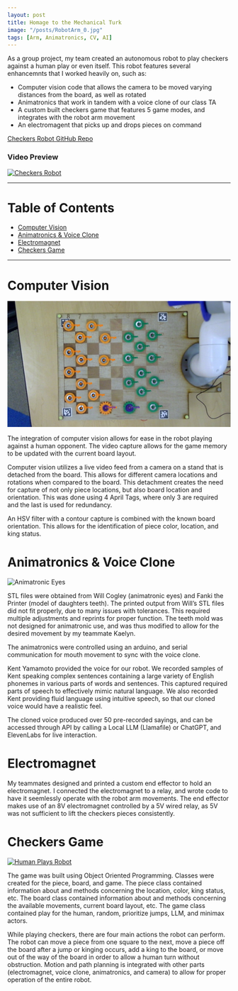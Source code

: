 ```yaml
---
layout: post
title: Homage to the Mechanical Turk
image: "/posts/RobotArm_0.jpg"
tags: [Arm, Animatronics, CV, AI]
---
```


As a group project, my team created an autonomous robot to play checkers against a human play or even itself. This robot features several enhancemnts that I worked heavily on, such as:
- Computer vision code that allows the camera to be moved varying distances from the board, as well as rotated
- Animatronics that work in tandem with a voice clone of our class TA
- A custom built checkers game that features 5 game modes, and integrates with the robot arm movement
- An electromagent that picks up and drops pieces on command

<a href="https://github.com/JaredBaileyDuke/checkers-bot" target="_blank">Checkers Robot GitHub Repo</a>

### Video Preview
[![Checkers Robot](https://img.youtube.com/vi/Y9SKYIrPti8&t/maxresdefault.jpg)](https://www.youtube.com/watch?v=Y9SKYIrPti8&t)

___

# Table of Contents

- [Computer Vision](#cv)
- [Animatronics & Voice Clone](#animatronics)
- [Electromagnet](#electromagnet)
- [Checkers Game](#checkers)
___

# Computer Vision <a name="cv"></a>
![alt text](/img/posts/CV_0.jpg "Computer Vision")

The integration of computer vision allows for ease in the robot playing against a human opponent. The video capture allows for the game memory to be updated with the current board layout.

Computer vision utilizes a live video feed from a camera on a stand that is detached from the board. This allows for different camera locations and rotations when compared to the board. This detachment creates the need for capture of not only piece locations, but also board location and orientation. This was done using 4 April Tags, where only 3 are required and the last is used for redundancy.

An HSV filter with a contour capture is combined with the known board orientation. This allows for the identification of piece color, location, and king status.

# Animatronics & Voice Clone <a name="animatronics"></a>
![Animatronic Eyes](https://github.com/JaredLBailey/JaredLBailey.github.io/blob/master/img/posts/Eyes-0.gif)

STL files were obtained from Will Cogley (animatronic eyes) and Fanki the Printer (model of daughters teeth). The printed output from Will’s STL files did not fit properly, due to many issues with tolerances. This required multiple adjustments and reprints for proper function. The teeth mold was not designed for animatronic use, and was thus modified to allow for the desired movement by my teammate Kaelyn.

The animatronics were controlled using an arduino, and serial communication for mouth movement to sync with the voice clone.

Kent Yamamoto provided the voice for our robot. We recorded samples of Kent speaking complex sentences containing a large variety of English phonemes in various parts of words and sentences. This captured required parts of speech to effectively mimic natural language. We also recorded Kent providing fluid language using intuitive speech, so that our cloned voice would have a realistic feel.

The cloned voice produced over 50 pre-recorded sayings, and can be accessed through API by calling a Local LLM (Llamafile) or ChatGPT, and ElevenLabs for live interaction.

# Electromagnet <a name="electromagnet"></a>
My teammates designed and printed a custom end effector to hold an electromagnet. I connected the electromagnet to a relay, and wrote code to have it seemlessly operate with the robot arm movements. The end effector makes use of an 8V electromagnet controlled by a 5V wired relay, as 5V was not sufficient to lift the checkers pieces consistently.

# Checkers Game <a name="checkers"></a>
[![Human Plays Robot](https://img.youtube.com/vi/cr42X2ZvtG8&t/maxresdefault.jpg)](https://www.youtube.com/watch?v=cr42X2ZvtG8&t)

The game was built using Object Oriented Programming. Classes were created for the piece, board, and game. The piece class contained information about and methods concerning the location, color, king status, etc. The board class contained information about and methods concerning the available movements, current board layout, etc. The game class contained play for the human, random, prioritize jumps, LLM, and minimax actors.

While playing checkers, there are four main actions the robot can perform. The robot can move a piece from one square to the next, move a piece off the board after a jump or kinging occurs, add a king to the board, or move out of the way of the board in order to allow a human turn without obstruction. Motion and path planning is integrated with other parts (electromagnet, voice clone, animatronics, and camera) to allow for proper operation of the entire robot.
